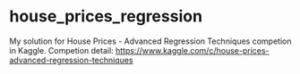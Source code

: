 # house_prices_regression
My solution for House Prices - Advanced Regression Techniques competion in Kaggle.
Competion detail: https://www.kaggle.com/c/house-prices-advanced-regression-techniques
